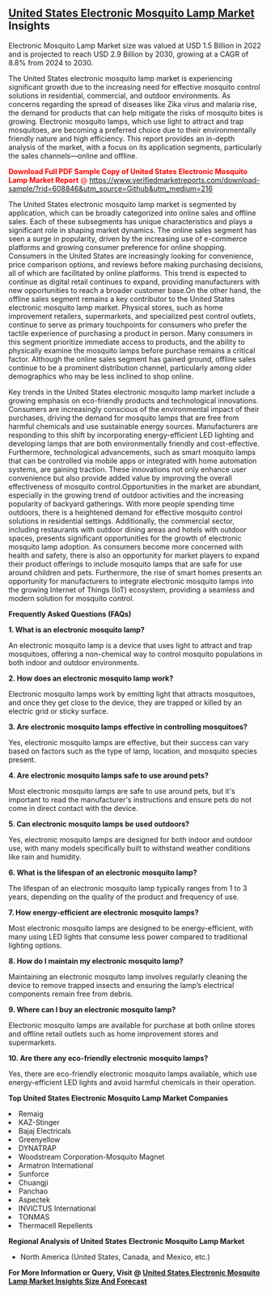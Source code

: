 <h2><a href="https://www.verifiedmarketreports.com/download-sample/?rid=608846&amp;utm_source=Github&amp;utm_medium=216" target="_blank">United States Electronic Mosquito Lamp Market</a> Insights</h2><p>Electronic Mosquito Lamp Market size was valued at USD 1.5 Billion in 2022 and is projected to reach USD 2.9 Billion by 2030, growing at a CAGR of 8.8% from 2024 to 2030.</p><p><p>The United States electronic mosquito lamp market is experiencing significant growth due to the increasing need for effective mosquito control solutions in residential, commercial, and outdoor environments. As concerns regarding the spread of diseases like Zika virus and malaria rise, the demand for products that can help mitigate the risks of mosquito bites is growing. Electronic mosquito lamps, which use light to attract and trap mosquitoes, are becoming a preferred choice due to their environmentally friendly nature and high efficiency. This report provides an in-depth analysis of the market, with a focus on its application segments, particularly the sales channels—online and offline. <p><span class=""><span style="color: #ff0000;"><strong>Download Full PDF Sample Copy of United States Electronic Mosquito Lamp Market Report</strong> @ </span><a href="https://www.verifiedmarketreports.com/download-sample/?rid=608846&amp;utm_source=Github&amp;utm_medium=216" target="_blank">https://www.verifiedmarketreports.com/download-sample/?rid=608846&amp;utm_source=Github&amp;utm_medium=216</a></span></p></p><p>The United States electronic mosquito lamp market is segmented by application, which can be broadly categorized into online sales and offline sales. Each of these subsegments has unique characteristics and plays a significant role in shaping market dynamics. The online sales segment has seen a surge in popularity, driven by the increasing use of e-commerce platforms and growing consumer preference for online shopping. Consumers in the United States are increasingly looking for convenience, price comparison options, and reviews before making purchasing decisions, all of which are facilitated by online platforms. This trend is expected to continue as digital retail continues to expand, providing manufacturers with new opportunities to reach a broader customer base.On the other hand, the offline sales segment remains a key contributor to the United States electronic mosquito lamp market. Physical stores, such as home improvement retailers, supermarkets, and specialized pest control outlets, continue to serve as primary touchpoints for consumers who prefer the tactile experience of purchasing a product in person. Many consumers in this segment prioritize immediate access to products, and the ability to physically examine the mosquito lamps before purchase remains a critical factor. Although the online sales segment has gained ground, offline sales continue to be a prominent distribution channel, particularly among older demographics who may be less inclined to shop online.</p><p>Key trends in the United States electronic mosquito lamp market include a growing emphasis on eco-friendly products and technological innovations. Consumers are increasingly conscious of the environmental impact of their purchases, driving the demand for mosquito lamps that are free from harmful chemicals and use sustainable energy sources. Manufacturers are responding to this shift by incorporating energy-efficient LED lighting and developing lamps that are both environmentally friendly and cost-effective. Furthermore, technological advancements, such as smart mosquito lamps that can be controlled via mobile apps or integrated with home automation systems, are gaining traction. These innovations not only enhance user convenience but also provide added value by improving the overall effectiveness of mosquito control.Opportunities in the market are abundant, especially in the growing trend of outdoor activities and the increasing popularity of backyard gatherings. With more people spending time outdoors, there is a heightened demand for effective mosquito control solutions in residential settings. Additionally, the commercial sector, including restaurants with outdoor dining areas and hotels with outdoor spaces, presents significant opportunities for the growth of electronic mosquito lamp adoption. As consumers become more concerned with health and safety, there is also an opportunity for market players to expand their product offerings to include mosquito lamps that are safe for use around children and pets. Furthermore, the rise of smart homes presents an opportunity for manufacturers to integrate electronic mosquito lamps into the growing Internet of Things (IoT) ecosystem, providing a seamless and modern solution for mosquito control.</p><p><b>Frequently Asked Questions (FAQs)</b></p><p><b>1. What is an electronic mosquito lamp?</b></p><p>An electronic mosquito lamp is a device that uses light to attract and trap mosquitoes, offering a non-chemical way to control mosquito populations in both indoor and outdoor environments.</p><p><b>2. How does an electronic mosquito lamp work?</b></p><p>Electronic mosquito lamps work by emitting light that attracts mosquitoes, and once they get close to the device, they are trapped or killed by an electric grid or sticky surface.</p><p><b>3. Are electronic mosquito lamps effective in controlling mosquitoes?</b></p><p>Yes, electronic mosquito lamps are effective, but their success can vary based on factors such as the type of lamp, location, and mosquito species present.</p><p><b>4. Are electronic mosquito lamps safe to use around pets?</b></p><p>Most electronic mosquito lamps are safe to use around pets, but it's important to read the manufacturer's instructions and ensure pets do not come in direct contact with the device.</p><p><b>5. Can electronic mosquito lamps be used outdoors?</b></p><p>Yes, electronic mosquito lamps are designed for both indoor and outdoor use, with many models specifically built to withstand weather conditions like rain and humidity.</p><p><b>6. What is the lifespan of an electronic mosquito lamp?</b></p><p>The lifespan of an electronic mosquito lamp typically ranges from 1 to 3 years, depending on the quality of the product and frequency of use.</p><p><b>7. How energy-efficient are electronic mosquito lamps?</b></p><p>Most electronic mosquito lamps are designed to be energy-efficient, with many using LED lights that consume less power compared to traditional lighting options.</p><p><b>8. How do I maintain my electronic mosquito lamp?</b></p><p>Maintaining an electronic mosquito lamp involves regularly cleaning the device to remove trapped insects and ensuring the lamp’s electrical components remain free from debris.</p><p><b>9. Where can I buy an electronic mosquito lamp?</b></p><p>Electronic mosquito lamps are available for purchase at both online stores and offline retail outlets such as home improvement stores and supermarkets.</p><p><b>10. Are there any eco-friendly electronic mosquito lamps?</b></p><p>Yes, there are eco-friendly electronic mosquito lamps available, which use energy-efficient LED lights and avoid harmful chemicals in their operation.</p></p><p><strong>Top United States Electronic Mosquito Lamp Market Companies</strong></p><div data-test-id=""><p><li>Remaig</li><li> KAZ-Stinger</li><li> Bajaj Electricals</li><li> Greenyellow</li><li> DYNATRAP</li><li> Woodstream Corporation-Mosquito Magnet</li><li> Armatron International</li><li> Sunforce</li><li> Chuangji</li><li> Panchao</li><li> Aspectek</li><li> INVICTUS International</li><li> TONMAS</li><li> Thermacell Repellents</li></p><div><strong>Regional Analysis of&nbsp;United States Electronic Mosquito Lamp Market</strong></div><ul><li dir="ltr"><p dir="ltr">North America&nbsp;(United States, Canada, and Mexico, etc.)</p></li></ul><p><strong>For More Information or Query, Visit @&nbsp;</strong><strong><a href="https://www.verifiedmarketreports.com/product/electronic-mosquito-lamp-market/?utm_source=Github&amp;utm_medium=216" target="_blank">United States Electronic Mosquito Lamp Market Insights Size And Forecast</a></strong></p></div>
